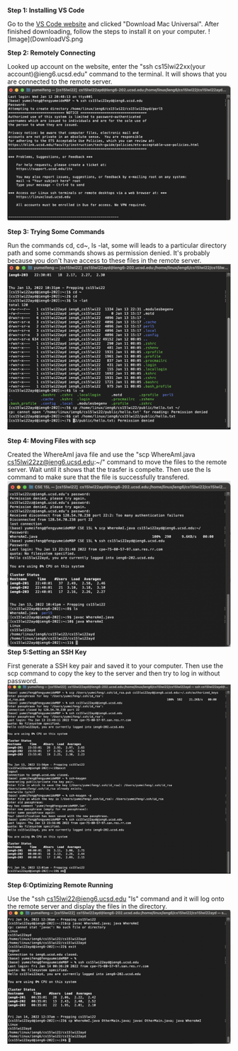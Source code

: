 **Step 1: Installing VS Code**


Go to the [VS Code website](https://code.visualstudio.com) and clicked "Download Mac Universal". After finished downloading, follow the steps to install it on your computer. 
![Image](DownloadVS.png 

**Step 2: Remotely Connecting**

Looked up account on the website, enter the "ssh cs15lwi22xx(your account)@ieng6.ucsd.edu" command to the terminal. It will shows that you are connected to the remote server.
![Image](RemoteConnection.png)

**Step 3: Trying Some Commands**

Run the commands cd, cd~, ls -lat, some will leads to a particular directory path and some commands shows as permission denied. It's probably because you don't have access to these files in the remote server. 
![Image](TryCommands.png)

**Step 4: Moving Files with scp**

Created the WhereAmI java file and use the "scp WhereAmI.java cs15lwi22zz@ieng6.ucsd.edu:~/" command to move the files to the remote server. Wait until it shows that the trasfer is compelte. Then use the ls command to make sure that the file is successfully transfered. 
![Image](RunCommands.png)
**Step 5:Setting an SSH Key**

First generate a SSH key pair and saved it to your computer. Then use the scp command to copy the key to the server and then try to log in without password.  
![Image](ssh-keys.png)

**Step 6:Optimizing Remote Running**

Use the "ssh cs15lwi22@ieng6.ucsd.edu "ls" command and it will log onto the remote server and display the files in the directory. 
![Image](Optimized.png)
